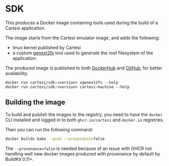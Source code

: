 # SDK

This produces a Docker image containing tools used during the build of a Cartesi application.

The image starts from the Cartesi emulator image, and adds the following:

-   linux kernel published by Cartesi
-   a custom [genext2fs](https://github.com/cartesi/genext2fs/tree/next) tool used to generate the root filesystem of the application.

The produced image is published to both [DockerHub](https://hub.docker.com/repository/docker/cartesi/sdk/general) and [GitHub](https://github.com/orgs/cartesi/packages/container/package/sdk), for better availability.

```shell
docker run cartesi/sdk:<version> xgenext2fs --help
docker run cartesi/sdk:<version> cartesi-machine --help
```

## Building the image

To build and publish the images to the registry, you need to have the `docker` CLI installed and logged in to both `ghcr.io/cartesi` and `docker.io` registries.

Then you can run the following command:

```bash
docker buildx bake --push --provenance=false
```

The `--provenance=false` is needed because of an issue with GHCR not handling well new docker images produced with provenance by default by BuildKit 0.11+.
